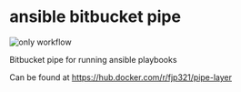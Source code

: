 # ansible bitbucket pipe

![only workflow](https://github.com/fjp321/pipe-layer/actions/workflows/docker-image.yml/badge.svg)

Bitbucket pipe for running ansible playbooks

Can be found at https://hub.docker.com/r/fjp321/pipe-layer
